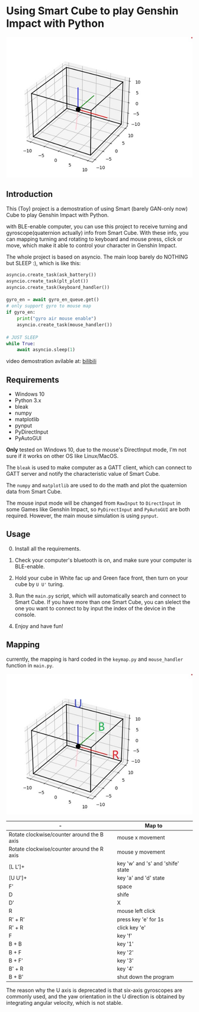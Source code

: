 # Using Smart Cube to play Genshin Impact with Python

![gravity](./data/gravity.jpg)

## Introduction

This (Toy) project is a demostration of using Smart (barely GAN-only now) Cube to play Genshin Impact with Python.


with BLE-enable computer, you can use this project to receive turning and gyroscope(quaternion actually) info from Smart Cube. With these info, you can mapping turning and rotating to keyboard and mouse press, click or move, which make it able to control your character in Genshin Impact. 


The whole project is based on asyncio. The main loop barely do NOTHING but SLEEP :), which is like this:
```python
asyncio.create_task(ask_battery())
asyncio.create_task(plt_plot())
asyncio.create_task(keyboard_handler())

gyro_en = await gyro_en_queue.get()
# only support gyro to mouse map
if gyro_en:
    print("gyro air mouse enable")
    asyncio.create_task(mouse_handler())

# JUST SLEEP
while True:
    await asyncio.sleep(1)

```

video demostration avilable at: [bilibili](https://www.bilibili.com/video/BV1Ku4y1f7rh)

## Requirements

- Windows 10
- Python 3.x
- bleak 
- numpy 
- matplotlib
- pynput
- PyDirectInput
- PyAutoGUI

**Only** tested on Windows 10, due to the mouse's DirectInput mode, I'm not sure if it works on other OS like Linux/MacOS.

The `bleak` is used to make computer as a GATT client, which can connect to GATT server and notify the characteristic value of Smart Cube.

The `numpy` and `matplotlib` are used to do the math and plot the quaternion data from Smart Cube.

The mouse input mode will be changed from `RawInput` to `DirectInput` in some Games like Genshin Impact, so `PyDirectInput` and `PyAutoGUI` are both required. However, the main mouse simulation is using `pynput`. 


## Usage

0. Install all the requirements.

1. Check your computer's bluetooth is on, and make sure your computer is BLE-enable.

2. Hold your cube in White fac up and Green face front, then turn on your cube by `U U'` turing.

2. Run the `main.py` script, which will automatically search and connect to Smart Cube. If you have more than one Smart Cube, you can slelect the one you want to connect to by input the index of the device in the console. 

3. Enjoy and have fun!

## Mapping

currently, the mapping is hard coded in the `keymap.py` and `mouse_handler` function in `main.py`.


![rotate](./data/rotate.jpg)

|-|Map to|
|---|---|
|Rotate clockwise/counter around the B axis |mouse x movement|
|Rotate clockwise/counter around the R axis |mouse y movement|
|[L L']+ | key 'w' and 's' and 'shife' state |
|[U U']+ | key 'a' and 'd' state |
| F' | space |
| D | shife |
| D' | X |
| R | mouse left click |
| R' + R' | press key 'e' for 1s |
| R' + R  | click key 'e' |
| F | key 'f' |
| B + B | key '1' |
| B + F | key '2' |
| B + F' | key '3' |
| B' + R | key '4' |
| B + B' | shut down the program |



The reason why the U axis is deprecated is that six-axis gyroscopes are commonly used, and the yaw orientation in the U direction is obtained by integrating angular velocity, which is not stable.

